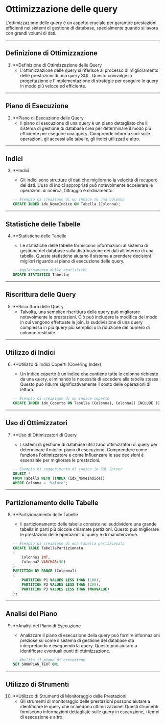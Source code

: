 # Ottimizzazione delle query

L'ottimizzazione delle query è un aspetto cruciale per garantire prestazioni efficienti nei sistemi di gestione di database, specialmente quando si lavora con grandi volumi di dati.

---

## Definizione di Ottimizzazione

1. **Definizione di Ottimizzazione delle Query
   - L'ottimizzazione delle query si riferisce al processo di miglioramento delle prestazioni di una query SQL. Questo coinvolge la progettazione e l'implementazione di strategie per eseguire le query in modo più veloce ed efficiente.

---

## Piano di Esecuzione

2. **Piano di Esecuzione delle Query
   - Il piano di esecuzione di una query è un piano dettagliato che il sistema di gestione di database crea per determinare il modo più efficiente per eseguire una query. Comprende informazioni sulle operazioni, gli accessi alle tabelle, gli indici utilizzati e altro.

---

## Indici

3. **Indici
   - Gli indici sono strutture di dati che migliorano la velocità di recupero dei dati. L'uso di indici appropriati può notevolmente accelerare le operazioni di ricerca, filtraggio e ordinamento.

   ```sql
   -- Esempio di creazione di un indice su una colonna
   CREATE INDEX idx_NomeIndice ON Tabella (Colonna);
   ```

---

## Statistiche delle Tabelle

4. **Statistiche delle Tabelle
   - Le statistiche delle tabelle forniscono informazioni al sistema di gestione del database sulla distribuzione dei dati all'interno di una tabella. Queste statistiche aiutano il sistema a prendere decisioni migliori riguardo al piano di esecuzione delle query.

   ```sql
   -- Aggiornamento delle statistiche
   UPDATE STATISTICS Tabella;
   ```

---

## Riscrittura delle Query

5. **Riscrittura delle Query
   - Talvolta, una semplice riscrittura della query può migliorare notevolmente le prestazioni. Ciò può includere la modifica del modo in cui vengono effettuate le join, la suddivisione di una query complessa in più query più semplici o la riduzione del numero di colonne restituite.

---

## Utilizzo di Indici

6. **Utilizzo di Indici Coperti (Covering Index)
   - Un indice coperto è un indice che contiene tutte le colonne richieste da una query, eliminando la necessità di accedere alla tabella stessa. Questo può ridurre significativamente il costo delle operazioni di lettura.

   ```sql
   -- Esempio di creazione di un indice coperto
   CREATE INDEX idx_Coperto ON Tabella (Colonna1, Colonna2) INCLUDE (Colonna3, Colonna4);
   ```

---

## Uso di Ottimizzatori

7. **Uso di Ottimizzatori di Query
   - I sistemi di gestione di database utilizzano ottimizzatori di query per determinare il miglior piano di esecuzione. Comprendere come funziona l'ottimizzatore e come influenzare le sue decisioni è essenziale per migliorare le prestazioni.

   ```sql
   -- Esempio di suggerimento di indice in SQL Server
   SELECT *
   FROM Tabella WITH (INDEX (idx_NomeIndice))
   WHERE Colonna = 'Valore';
   ```

---

## Partizionamento delle Tabelle

8. **Partizionamento delle Tabelle
   - Il partizionamento delle tabelle consiste nel suddividere una grande tabella in parti più piccole chiamate partizioni. Questo può migliorare le prestazioni delle operazioni di query e di manutenzione.

   ```sql
   -- Esempio di creazione di una tabella partizionata
   CREATE TABLE TabellaPartizionata
   (
       Colonna1 INT,
       Colonna2 VARCHAR(50)
   )
   PARTITION BY RANGE (Colonna1)
   (
       PARTITION P1 VALUES LESS THAN (100),
       PARTITION P2 VALUES LESS THAN (200),
       PARTITION P3 VALUES LESS THAN (MAXVALUE)
   );
   ```

---

## Analisi del Piano

9. **Analisi del Piano di Esecuzione
   - Analizzare il piano di esecuzione della query può fornire informazioni preziose su come il sistema di gestione del database sta interpretando e eseguendo la query. Questo può aiutare a identificare eventuali punti di ottimizzazione.

   ```sql
   -- Abilita il piano di esecuzione
   SET SHOWPLAN_TEXT ON;
   ```

---

## Utilizzo di Strumenti

10. **Utilizzo di Strumenti di Monitoraggio delle Prestazioni
    - Gli strumenti di monitoraggio delle prestazioni possono aiutare a identificare le query che richiedono ottimizzazione. Questi strumenti forniscono informazioni dettagliate sulle query in esecuzione, i tempi di esecuzione e altro.

